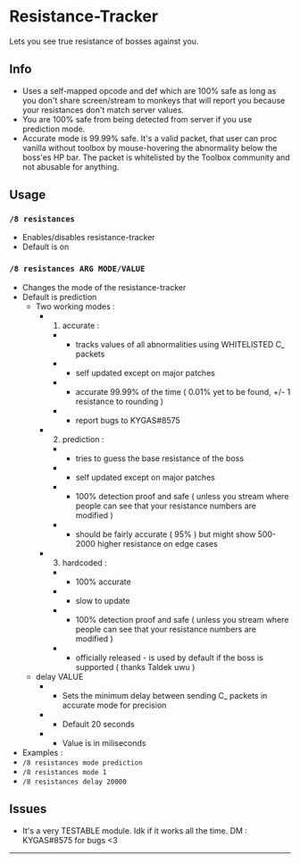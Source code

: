 # Resistance-Tracker
Lets you see true resistance of bosses against you.

## Info
- Uses a self-mapped opcode and def which are 100% safe as long as you don't share screen/stream to monkeys that will report you because your resistances don't match server values.
- You are 100% safe from being detected from server if you use prediction mode.
- Accurate mode is 99.99% safe. It's a valid packet, that user can proc vanilla without toolbox by mouse-hovering the abnormality below the boss'es HP bar. The packet is whitelisted by the Toolbox community and not abusable for anything.

## Usage

### `/8 resistances`
- Enables/disables resistance-tracker
- Default is on

### `/8 resistances ARG MODE/VALUE`
- Changes the mode of the resistance-tracker
- Default is prediction
	- Two working modes :
		- 1) accurate :
			- * tracks values of all abnormalities using WHITELISTED C_ packets
			- * self updated except on major patches
			- * accurate 99.99% of the time ( 0.01% yet to be found, +/- 1 resistance to rounding )
			- * report bugs to KYGAS#8575
		- 2) prediction :
			- * tries to guess the base resistance of the boss
			- * self updated except on major patches
			- * 100% detection proof and safe ( unless you stream where people can see that your resistance numbers are modified )
			- * should be fairly accurate ( 95% ) but might show 500-2000 higher resistance on edge cases
		- 3) hardcoded :
			- * 100% accurate
			- * slow to update
			- * 100% detection proof and safe ( unless you stream where people can see that your resistance numbers are modified )
			- * officially released - is used by default if the boss is supported ( thanks Taldek uwu )
	- delay VALUE
		- * Sets the minimum delay between sending C_ packets in accurate mode for precision
		- * Default 20 seconds
		- * Value is in miliseconds
- Examples : 
 - `/8 resistances mode prediction`
 - `/8 resistances mode 1`
 - `/8 resistances delay 20000`
 
## Issues
- It's a very TESTABLE module. Idk if it works all the time. DM : KYGAS#8575 for bugs <3

---